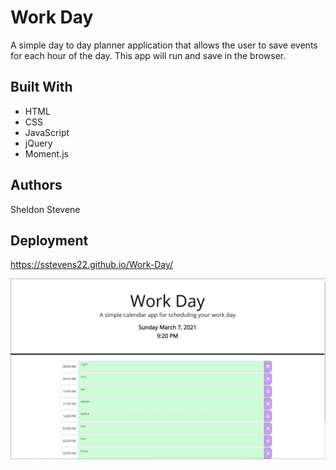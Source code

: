 # Work Day

A simple day to day planner application that allows the user to save events for each hour of the day. This app will run and save in the browser.


## Built With

  * HTML
  * CSS
  * JavaScript
  * jQuery
  * Moment.js

## Authors

  Sheldon Stevene

## Deployment

https://sstevens22.github.io/Work-Day/

![WorkDayMock](./Assets/WorkDayMock.jpg)

